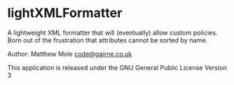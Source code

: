 # lightXMLFormatter

A lightweight XML formatter that will (eventually) allow custom policies. Born out of the frustration that attributes cannot be sorted by name.

Author: Matthew Mole <code@gairne.co.uk>

This application is released under the GNU General Public License Version 3


